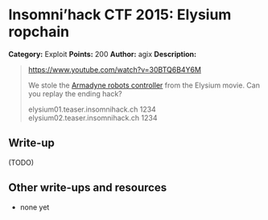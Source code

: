 # Insomni’hack CTF 2015: Elysium ropchain

**Category:** Exploit
**Points:** 200
**Author:** agix
**Description:**

> <https://www.youtube.com/watch?v=30BTQ6B4Y6M>
>
> We stole the [Armadyne robots controller](elysium_b783c103a5ad32767d40744046cc21e4.tar.gz) from the Elysium movie. Can you replay the ending hack?
>
> elysium01.teaser.insomnihack.ch 1234
> elysium02.teaser.insomnihack.ch 1234

## Write-up

(TODO)

## Other write-ups and resources

* none yet
